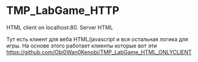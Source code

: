 # TMP_LabGame_HTTP
HTML client on localhost:80. Server HTML

Тут есть клиент для веба HTML/javascript и вся остальная логика для игры. На основе этого работает клиенты которые вот эти https://github.com/Obi0Wan0Kenobi/TMP_LabGame_HTML_ONLYCLIENT
